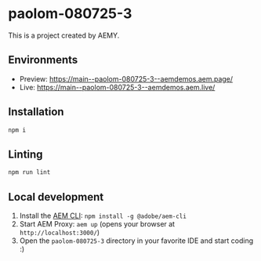 # paolom-080725-3

This is a project created by AEMY.

## Environments

- Preview: https://main--paolom-080725-3--aemdemos.aem.page/
- Live: https://main--paolom-080725-3--aemdemos.aem.live/

## Installation

```sh
npm i
```

## Linting

```sh
npm run lint
```

## Local development

1. Install the [AEM CLI](https://github.com/adobe/helix-cli): `npm install -g @adobe/aem-cli`
1. Start AEM Proxy: `aem up` (opens your browser at `http://localhost:3000/`)
1. Open the `paolom-080725-3` directory in your favorite IDE and start coding :)